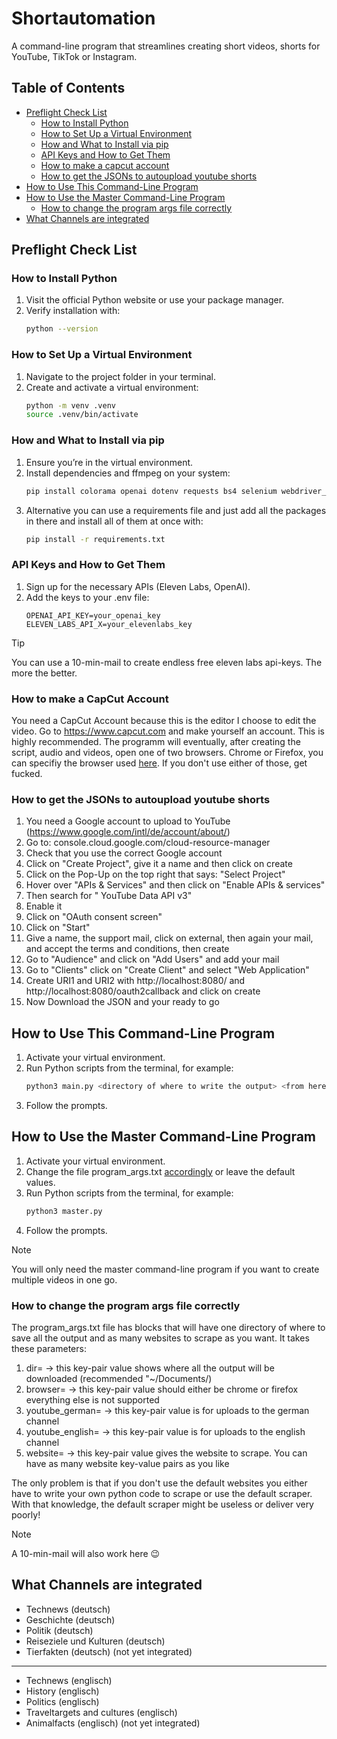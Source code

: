 # Shortautomation

A command-line program that streamlines creating short videos, shorts for YouTube, TikTok or Instagram.

## Table of Contents
- [Preflight Check List](#preflight-check-list)
  - [How to Install Python](#how-to-install-python)
  - [How to Set Up a Virtual Environment](#how-to-set-up-a-virtual-environment)
  - [How and What to Install via pip](#how-and-what-to-install-via-pip)
  - [API Keys and How to Get Them](#api-keys-and-how-to-get-them)
  - [How to make a capcut account](#How-to-make-a-capcut-account)
  - [How to get the JSONs to autoupload youtube shorts](#How-to-get-the-JSONs-to-autoupload-youtube-shorts)
- [How to Use This Command-Line Program](#how-to-use-this-command-line-program)
- [How to Use the Master Command-Line Program](#how-to-use-the-master-command-line-program)
   - [How to change the program args file correctly](#how-to-change-the-program-args-file-correctly)
- [What Channels are integrated](#what-channels-are-integrated)


## Preflight Check List

### How to Install Python
1. Visit the official Python website or use your package manager.  
2. Verify installation with:  
   ```bash
   python --version
   ```


### How to Set Up a Virtual Environment
1. Navigate to the project folder in your terminal.  
2. Create and activate a virtual environment:  
   ```bash
   python -m venv .venv
   source .venv/bin/activate
   ```


### How and What to Install via pip
1. Ensure you’re in the virtual environment.  
2. Install dependencies and ffmpeg on your system:  
   ```bash
   pip install colorama openai dotenv requests bs4 selenium webdriver_manager yt-dlp ffmpeg-python elevenlabs google-auth google-auth-oauthlib google-auth-httplib2 google-api-python-client
   ```
3. Alternative you can use a requirements file and just add all the packages in there and install all of them at once with:
   ```bash
   pip install -r requirements.txt
   ```


### API Keys and How to Get Them
1. Sign up for the necessary APIs (Eleven Labs, OpenAI).  
2. Add the keys to your .env file:
   ```
   OPENAI_API_KEY=your_openai_key
   ELEVEN_LABS_API_X=your_elevenlabs_key
   ```
> [!TIP]
> You can use a 10-min-mail to create endless free eleven labs api-keys. The more the better.


### How to make a CapCut Account
You need a CapCut Account because this is the editor I choose to edit the video.
Go to https://www.capcut.com and make yourself an account. This is highly recommended.
The programm will eventually, after creating the script, audio and videos, open one of two browsers.
Chrome or Firefox, you can specifiy the browser used [here](#how-to-change-the-program-args-file-correctly). If you don't use either of those, get fucked.

### How to get the JSONs to autoupload youtube shorts
1. You need a Google account to upload to YouTube (https://www.google.com/intl/de/account/about/)
2. Go to: console.cloud.google.com/cloud-resource-manager
3. Check that you use the correct Google account
4. Click on "Create Project", give it a name and then click on create
5. Click on the Pop-Up on the top right that says: "Select Project"
6. Hover over "APIs & Services" and then click on "Enable APIs & services"
7. Then search for " YouTube Data API v3"
8. Enable it
9. Click on "OAuth consent screen"
10. Click on "Start"
11. Give a name, the support mail, click on external, then again your mail, and accept the terms and conditions, then create
12. Go to "Audience" and click on "Add Users" and add your mail
13. Go to "Clients" click on "Create Client" and select "Web Application"
14. Create URI1 and URI2 with http://localhost:8080/ and http://localhost:8080/oauth2callback and click on create
15. Now Download the JSON and your ready to go


## How to Use This Command-Line Program
1. Activate your virtual environment.
2. Run Python scripts from the terminal, for example:  
   ```bash
   python3 main.py <directory of where to write the output> <from here on only args are websites to scrape> ...
   ```
3. Follow the prompts.


## How to Use the Master Command-Line Program
1. Activate your virtual environment.
2. Change the file program_args.txt [accordingly](#how-to-change-the-program-args-file-correctly) or leave the default values.
3. Run Python scripts from the terminal, for example:  
   ```bash
   python3 master.py
   ```
4. Follow the prompts.

> [!NOTE]
> You will only need the master command-line program if you want to create multiple videos in one go.

### How to change the program args file correctly
The program_args.txt file has blocks that will have one directory of where to save all the output and as many websites to scrape as you want. It takes these parameters:

1. dir=<value in form of a string> -> this key-pair value shows where all the output will be downloaded (recommended "~/Documents/<projectname>)
2. browser=<value in form of a str> -> this key-pair value should either be chrome or firefox everything else is not supported
3. youtube_german=<value in form of a str> -> this key-pair value is for uploads to the german channel
4. youtube_english=<value in form of a str> -> this key-pair value is for uploads to the english channel
5. website=<value in form of a str> -> this key-pair value gives the website to scrape. You can have as many website key-value pairs as you like

The only problem is that if you don't use the default websites you either have to write your own python code to scrape or use the default scraper.
With that knowledge, the default scraper might be useless or deliver very poorly!

> [!NOTE]
> A 10-min-mail will also work here 😉

## What Channels are integrated
- Technews (deutsch)
- Geschichte (deutsch)
- Politik (deutsch)
- Reiseziele und Kulturen (deutsch)
- Tierfakten (deutsch) (not yet integrated)
---
- Technews (englisch)
- History (englisch)
- Politics (englisch)
- Traveltargets and cultures (englisch)
- Animalfacts (englisch) (not yet integrated)
